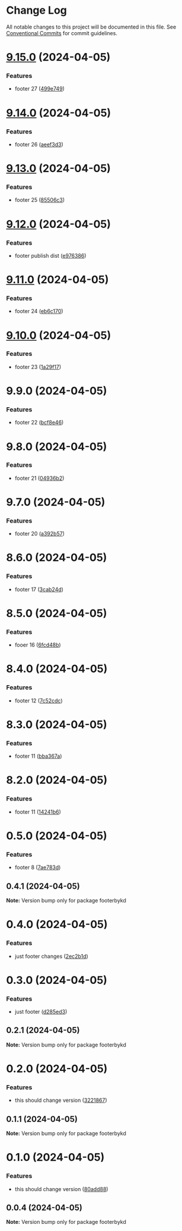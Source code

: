 # Change Log

All notable changes to this project will be documented in this file.
See [Conventional Commits](https://conventionalcommits.org) for commit guidelines.

# [9.15.0](https://github.com/koustubh-desai/yt-player/compare/footerbykd@9.14.0...footerbykd@9.15.0) (2024-04-05)


### Features

* footer 27 ([499e749](https://github.com/koustubh-desai/yt-player/commit/499e749c5b6fba3a8e9c8b69a8924ecef0d32a6b))





# [9.14.0](https://github.com/koustubh-desai/yt-player/compare/footerbykd@9.13.0...footerbykd@9.14.0) (2024-04-05)


### Features

* footer 26 ([aeef3d3](https://github.com/koustubh-desai/yt-player/commit/aeef3d331cfb34e99a7de4c99b5f034aae92c392))





# [9.13.0](https://github.com/koustubh-desai/yt-player/compare/footerbykd@9.12.0...footerbykd@9.13.0) (2024-04-05)


### Features

* footer 25 ([85506c3](https://github.com/koustubh-desai/yt-player/commit/85506c388817e6c0676e5dd96fbfbd17485be9b3))





# [9.12.0](https://github.com/koustubh-desai/yt-player/compare/footerbykd@9.11.0...footerbykd@9.12.0) (2024-04-05)


### Features

* footer publish dist ([e976386](https://github.com/koustubh-desai/yt-player/commit/e976386b94467d10ef2957af87f074f165c9a5cf))





# [9.11.0](https://github.com/koustubh-desai/yt-player/compare/footerbykd@9.10.0...footerbykd@9.11.0) (2024-04-05)


### Features

* footer 24 ([eb6c170](https://github.com/koustubh-desai/yt-player/commit/eb6c170fe70d5a88198d408dbc0a4b8d6e8c50a0))





# [9.10.0](https://github.com/koustubh-desai/yt-player/compare/footerbykd@9.9.0...footerbykd@9.10.0) (2024-04-05)


### Features

* footer 23 ([1a29f17](https://github.com/koustubh-desai/yt-player/commit/1a29f172856e70d954a1adcde3e7b8405175bab6))





# 9.9.0 (2024-04-05)


### Features

* footer 22 ([bcf8e46](https://github.com/koustubh-desai/yt-player/commit/bcf8e4627941d33b6540b8183405264ed075ff10))





# 9.8.0 (2024-04-05)


### Features

* footer 21 ([04936b2](https://github.com/koustubh-desai/yt-player/commit/04936b202d68adda168a0e8997a602764d14c43c))





# 9.7.0 (2024-04-05)


### Features

* footer 20 ([a392b57](https://github.com/koustubh-desai/yt-player/commit/a392b57b1ded09a53876f29f99517142ce05dd73))





# 8.6.0 (2024-04-05)


### Features

* footer 17 ([3cab24d](https://github.com/koustubh-desai/yt-player/commit/3cab24d17673a8edc17f5af3dd7b1e5ed51563ed))





# 8.5.0 (2024-04-05)


### Features

* fooer 16 ([6fcd48b](https://github.com/koustubh-desai/yt-player/commit/6fcd48bb80e8a233e9a1bbacb4a751b3984a8bb8))





# 8.4.0 (2024-04-05)


### Features

* footer 12 ([7c52cdc](https://github.com/koustubh-desai/yt-player/commit/7c52cdc5b980aaa9dd27fac4b59fc10182892584))





# 8.3.0 (2024-04-05)


### Features

* footer 11 ([bba367a](https://github.com/koustubh-desai/yt-player/commit/bba367ad37c0c5b0d5e3cb513e1c4644484c3909))





# 8.2.0 (2024-04-05)


### Features

* footer 11 ([14241b6](https://github.com/koustubh-desai/yt-player/commit/14241b63c1febe0884ed752d0d612d7bd193ecfa))





# 0.5.0 (2024-04-05)


### Features

* footer 8 ([7ae783d](https://github.com/koustubh-desai/yt-player/commit/7ae783da14801d096994bd2c2375db86aa9cdc87))





## 0.4.1 (2024-04-05)

**Note:** Version bump only for package footerbykd





# 0.4.0 (2024-04-05)


### Features

* just footer changes ([2ec2b1d](https://github.com/koustubh-desai/yt-player/commit/2ec2b1dc9944671d0eaf49264090e3076c981e29))





# 0.3.0 (2024-04-05)


### Features

* just footer ([d285ed3](https://github.com/koustubh-desai/yt-player/commit/d285ed35396136e97d0ef21b9c0f9b78b0c8254c))





## 0.2.1 (2024-04-05)

**Note:** Version bump only for package footerbykd





# 0.2.0 (2024-04-05)


### Features

* this should change version ([3221867](https://github.com/koustubh-desai/yt-player/commit/3221867cd6be3d3dc9230092348df5d40d019f74))





## 0.1.1 (2024-04-05)

**Note:** Version bump only for package footerbykd





# 0.1.0 (2024-04-05)


### Features

* this should change version ([80add88](https://github.com/koustubh-desai/yt-player/commit/80add88f34211b8e237127f91c23c14930b9ccfe))





## 0.0.4 (2024-04-05)

**Note:** Version bump only for package footerbykd
